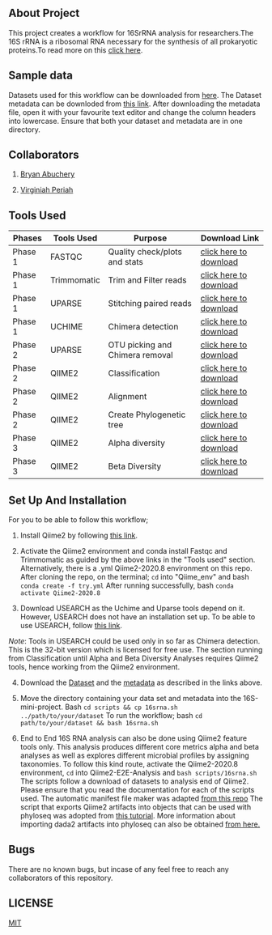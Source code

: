 ## About Project
This project creates a workflow for 16SrRNA analysis for researchers.The 16S rRNA is a ribosomal RNA necessary for the synthesis of all prokaryotic proteins.To read more on this [click here](https://www.cd-genomics.com/blog/16s-rrna-one-of-the-most-important-rrnas/).


## Sample data
Datasets used for this workflow can be downloaded from [here](http://h3data.cbio.uct.ac.za/assessments/16SrRNADiversityAnalysis/practice/dataset1/). The Dataset metadata can be downloded from [this link](http://h3data.cbio.uct.ac.za/assessments/16SrRNADiversityAnalysis/practice/practice.dataset1.metadata.tsv). After downloading the metadata file, open it with your favourite text editor and change the column headers into lowercase. Ensure that both your dataset and metadata are in one directory.



## Collaborators

1. [Bryan Abuchery](https://github.com/BryanAbuchery)

2. [Virginiah Periah](https://github.com/virginiah894)


## Tools Used

| Phases | Tools Used | Purpose | Download Link |
| --------------- |--------------- |--------------- | --------------- |
| Phase 1 | FASTQC | Quality check/plots and stats | [click here to download](https://anaconda.org/bioconda/fastqc)|
| Phase 1 | Trimmomatic | Trim and Filter reads | [click here to download](https://anaconda.org/bioconda/trimmomatic) |
| Phase 1 | UPARSE | Stitching paired reads | [click here to download](http://www.metagenomics.wiki/tools/16s/qiime/install/usearch61) |
| Phase 1 | UCHIME | Chimera detection | [click here to download](http://www.metagenomics.wiki/tools/16s/qiime/install/usearch61)|
| Phase 2 | UPARSE | OTU picking  and Chimera removal| [click here to download](http://www.metagenomics.wiki/tools/16s/qiime/install/usearch61)|
| Phase 2 | QIIME2 | Classification | [click here to download](https://docs.qiime2.org/2020.8/)|
| Phase 2 | QIIME2 | Alignment | [click here to download](https://docs.qiime2.org/2020.8/) |
| Phase 2 | QIIME2 | Create Phylogenetic tree| [click here to download](https://docs.qiime2.org/2020.8/)|
| Phase 3 | QIIME2 | Alpha diversity | [click here to download](https://docs.qiime2.org/2020.8/) |
| Phase 3 | QIIME2 | Beta Diversity |[click here to download](https://docs.qiime2.org/2020.8/)|




## Set Up And Installation

For you to be able to follow this workflow;

1. Install Qiime2 by following [this link](https://docs.qiime2.org/2020.8/install/native/).

2. Activate the Qiime2 environment and conda install Fastqc and Trimmomatic as guided by the above links in the "Tools used" section. Alternatively, there is a .yml Qiime2-2020.8 environment on this repo. After cloning the repo, on the terminal; `cd` into "Qiime_env" and bash `conda create -f try.yml` After running successfully, bash `conda activate Qiime2-2020.8`
3. Download USEARCH as the Uchime and Uparse tools depend on it. However, USEARCH does not have an installation set up. To be able to use USEARCH, follow [this link](http://www.metagenomics.wiki/tools/16s/qiime/install/usearch61).

_Note_: Tools in USEARCH could be used only in so far as Chimera detection. This is the 32-bit version which is licensed for free use. The section running from Classification until Alpha and Beta Diversity Analyses requires Qiime2 tools, hence working from the Qiime2 environment.

4. Download the [Dataset](http://h3data.cbio.uct.ac.za/assessments/16SrRNADiversityAnalysis/practice/dataset1/) and the [metadata](http://h3data.cbio.uct.ac.za/assessments/16SrRNADiversityAnalysis/practice/practice.dataset1.metadata.tsv) as described in the links above.

5. Move the directory containing your data set and metadata into the 16S-mini-project. Bash `cd scripts && cp 16srna.sh ../path/to/your/dataset` To run the workflow; bash `cd path/to/your/dataset && bash 16srna.sh`

6. End to End 16S RNA analysis can also be done using Qiime2 feature tools only. This analysis produces different core metrics alpha and beta analyses as well as explores different microbial profiles by assigning taxonomies. To follow this kind route, activate the Qiime2-2020.8 environment, `cd` into Qiime2-E2E-Analysis and `bash scripts/16srna.sh` The scripts follow a download of datasets to analysis end of Qiime2. Please ensure that you read the documentation for each of the scripts used. The automatic manifest file maker was adapted [from this repo](https://github.com/Micro-Biology/BasicBashCode/blob/master/BasicScripts/Q2_manifest_maker.py) The script that exports Qiime2 artifacts into objects that can be used with phyloseq was adopted from [this tutorial](http://john-quensen.com/tutorials/processing-16s-sequences-with-qiime2-and-dada2/). More information about importing dada2 artifacts into phyloseq can also be obtained [from here.](http://john-quensen.com/r/import-dada2-asv-tables-into-phyloseq/)



## Bugs
There are no known bugs, but incase of any feel free to reach any collaborators of this repository.


## LICENSE
[MIT](https://github.com/mbbu/16S-mini-project/blob/main/LICENSE)
